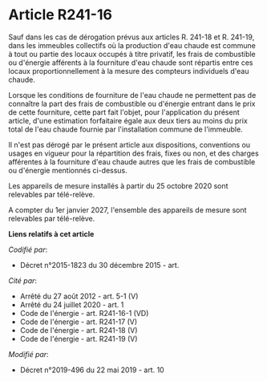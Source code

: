 # Article R241-16

Sauf dans les cas de dérogation prévus aux articles R. 241-18 et R. 241-19, dans les immeubles collectifs où la production
d'eau chaude est commune à tout ou partie des locaux occupés à titre privatif, les frais de combustible ou d'énergie
afférents à la fourniture d'eau chaude sont répartis entre ces locaux proportionnellement à la mesure des compteurs
individuels d'eau chaude.

Lorsque les conditions de fourniture de l'eau chaude ne permettent pas de connaître la part des frais de combustible ou
d'énergie entrant dans le prix de cette fourniture, cette part fait l'objet, pour l'application du présent article, d'une
estimation forfaitaire égale aux deux tiers au moins du prix total de l'eau chaude fournie par l'installation commune de
l'immeuble.

Il n'est pas dérogé par le présent article aux dispositions, conventions ou usages en vigueur pour la répartition des frais,
fixes ou non, et des charges afférentes à la fourniture d'eau chaude autres que les frais de combustible ou d'énergie
mentionnés ci-dessus.

Les appareils de mesure installés à partir du 25 octobre 2020 sont relevables par télé-relève.

A compter du 1er janvier 2027, l'ensemble des appareils de mesure sont relevables par télé-relève.

**Liens relatifs à cet article**

_Codifié par_:

  - Décret n°2015-1823 du 30 décembre 2015 - art.

_Cité par_:

  - Arrêté du 27 août 2012 - art. 5-1 (V)
  - Arrêté du 24 juillet 2020 - art. 1
  - Code de l'énergie - art. R241-16-1 (VD)
  - Code de l'énergie - art. R241-17 (V)
  - Code de l'énergie - art. R241-18 (V)
  - Code de l'énergie - art. R241-19 (V)

_Modifié par_:

  - Décret n°2019-496 du 22 mai 2019 - art. 10
